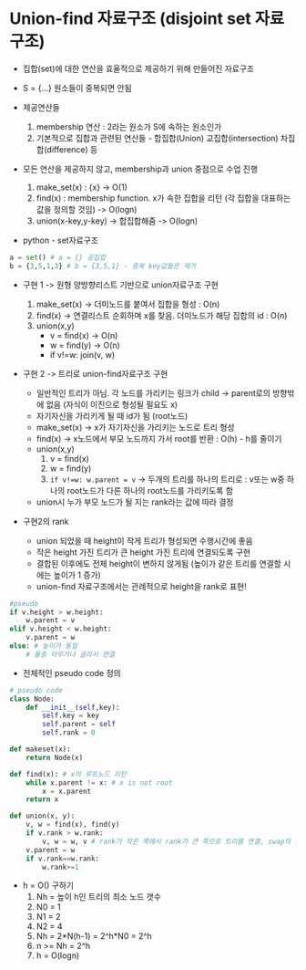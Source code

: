 # Union-find 자료구조 (disjoint set 자료구조)

-   집합(set)에 대한 연산을 효율적으로 제공하기 위해 만들어진 자료구조
-   S = {...} 원소들이 중복되면 안됨

-   제공연산들
    1. membership 연산 : 2라는 원소가 S에 속하는 원소인가
    2. 기본적으로 집합과 관련된 연산들 - 합집합(Union) 교집합(intersection) 차집합(difference) 등
-   모든 연산을 제공하지 않고, membership과 union 중점으로 수업 진행
    1. make_set(x) : {x} -> O(1)
    2. find(x) : membership function. x가 속한 집합을 리턴 (각 집합을 대표하는 값을 정의할 것임) -> O(logn)
    3. union(x-key,y-key) -> 합집합해줌 -> O(logn)
-   python - set자료구조

```python
a = set() # a = {} 공집합
b = {3,5,1,3} # b = {3,5,1} - 중복 key값들은 제거
```

-   구현 1 -> 원형 양방향리스트 기반으로 union자료구조 구현

    1. make_set(x) -> 더미노드를 붙여서 집합을 형성 : O(n)
    2. find(x) -> 연결리스트 순회하며 x를 찾음. 더미노드가 해당 집합의 id : O(n)
    3. union(x,y)
        - v = find(x) -> O(n)
        - w = find(y) -> O(n)
        - if v!=w: join(v, w)

-   구현 2 -> 트리로 union-find자료구조 구현

    -   일반적인 트리가 아님. 각 노드를 가리키는 링크가 child -> parent로의 방향밖에 없음 (자식이 이진으로 형성될 필요도 x)
    -   자기자신을 가리키게 될 때 id가 됨 (root노드)
    -   make_set(x) -> x가 자기자신을 가리키는 노드로 트리 형성
    -   find(x) -> x노드에서 부모 노드까지 가서 root를 반환 : O(h) - h를 줄이기
    -   union(x,y)
        1. v = find(x)
        2. w = find(y)
        3. `if v!=w: w.parent = v` -> 두개의 트리를 하나의 트리로 : v또는 w중 하나의 root노드가 다른 하나의 root노드를 가리키도록 함
    -   union시 누가 부모 노드가 될 지는 rank라는 값에 따라 결정

-   구현2의 rank
    -   union 되었을 때 height이 작게 트리가 형성되면 수행시간에 좋음
    -   작은 height 가진 트리가 큰 height 가진 트리에 연결되도록 구현
    -   결합된 이후에도 전체 height이 변하지 않게됨 (높이가 같은 트리를 연결할 시에는 높이가 1 증가)
    -   union-find 자료구조에서는 관례적으로 height을 rank로 표현!

```python
#pseudo
if v.height > w.height:
    w.parent = v
elif v.height < w.height:
    v.parent = w
else: # 높이가 동일
    # 둘중 아무거나 골라서 연결
```

-   전체적인 pseudo code 정의

```python
# pseudo code
class Node:
    def __init__(self,key):
        self.key = key
        self.parent = self
        self.rank = 0

def makeset(x):
    return Node(x)

def find(x): # x의 루트노드 리턴
    while x.parent != x: # x is not root
        x = x.parent
    return x

def union(x, y):
    v, w = find(x), find(y)
    if v.rank > w.rank:
        v, w = w, v # rank가 작은 쪽에서 rank가 큰 쪽으로 트리를 연결, swap의 필요성?
    v.parent = w
    if v.rank==w.rank:
        w.rank+=1
```

-   h = O() 구하기
    1. Nh = 높이 h인 트리의 최소 노드 갯수
    2. N0 = 1
    3. N1 = 2
    4. N2 = 4
    5. Nh = 2\*N(h-1) = 2^h\*N0 = 2^h
    6. n >= Nh = 2^h
    7. h = O(logn)
